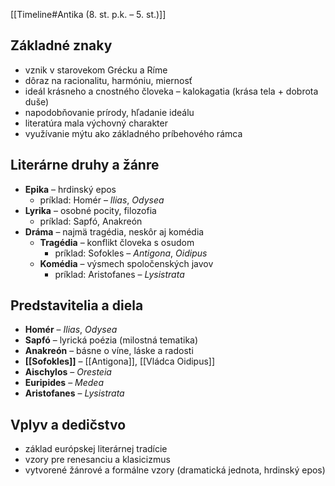 [[Timeline#Antika (8. st. p.k. – 5. st.)]]
## Základné znaky
- vznik v starovekom Grécku a Ríme
- dôraz na racionalitu, harmóniu, miernosť
- ideál krásneho a cnostného človeka – kalokagatia (krása tela + dobrota duše)
- napodobňovanie prírody, hľadanie ideálu
- literatúra mala výchovný charakter
- využívanie mýtu ako základného príbehového rámca

## Literárne druhy a žánre
- **Epika** – hrdinský epos  
  - príklad: Homér – *Ilias*, *Odysea*
- **Lyrika** – osobné pocity, filozofia  
  - príklad: Sapfó, Anakreón
- **Dráma** – najmä tragédia, neskôr aj komédia  
  - **Tragédia** – konflikt človeka s osudom  
    - príklad: Sofokles – *Antigona*, *Oidipus*
  - **Komédia** – výsmech spoločenských javov  
    - príklad: Aristofanes – *Lysistrata*

## Predstavitelia a diela
- **Homér** – *Ilias*, *Odysea*
- **Sapfó** – lyrická poézia (milostná tematika)
- **Anakreón** – básne o víne, láske a radosti
- **[[Sofokles]]** – [[Antigona]], [[Vládca Oidipus]]
- **Aischylos** – *Oresteia*
- **Euripides** – *Medea*
- **Aristofanes** – *Lysistrata*

## Vplyv a dedičstvo
- základ európskej literárnej tradície
- vzory pre renesanciu a klasicizmus
- vytvorené žánrové a formálne vzory (dramatická jednota, hrdinský epos)
